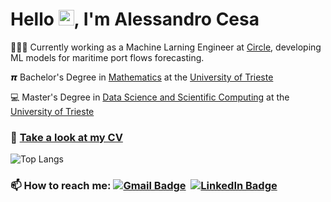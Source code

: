 # Hello <img src="https://raw.githubusercontent.com/MartinHeinz/MartinHeinz/master/wave.gif" width="25">, I'm Alessandro Cesa

👨🏻‍💻 Currently working as a Machine Larning Engineer at [Circle](https://www.circlegroup.eu/), developing ML models for maritime port flows forecasting.

𝞹 Bachelor's Degree in [Mathematics](https://lauree.units.it/it/0320106203500001) at the [University of Trieste](https://portale.units.it/it)

💻 Master's Degree in [Data Science and Scientific Computing](https://dssc.units.it/) at the [University of Trieste](https://portale.units.it/it)

### 📄 [Take a look at my CV](https://alessandrocesats.github.io/AlessandroCesaTs/Alessandro_Cesa_CV.pdf)

![Top Langs](https://github-readme-stats.vercel.app/api/top-langs/?username=AlessandroCesaTs&layout=compact)


### 📫 How to reach me: [![Gmail Badge](https://img.shields.io/badge/-Gmail-red?style=flat-square&logo=gmail&logoColor=white&link=mailto:alessandro.cesa22@gmail.com)](mailto:)&nbsp; [![LinkedIn Badge](https://img.shields.io/badge/-Linkedin-0072b1?style=flat-square&logo=linkedin&logoColor=white)](https://www.linkedin.com/in/alessandro-cesa-60033b310/)



